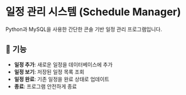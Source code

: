 # 일정 관리 시스템 (Schedule Manager)

Python과 MySQL을 사용한 간단한 콘솔 기반 일정 관리 프로그램입니다.

## 🚀 기능

- **일정 추가**: 새로운 일정을 데이터베이스에 추가
- **일정 보기**: 저장된 일정 목록 조회
- **일정 완료**: 기존 일정을 완료 상태로 업데이트
- **종료**: 프로그램 안전하게 종료
